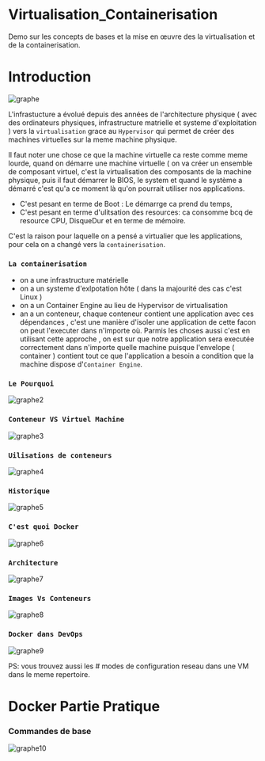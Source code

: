 # Virtualisation_Containerisation
Demo sur les concepts de bases et la mise en œuvre des la virtualisation et de la containerisation.


# Introduction
![graphe](cap1.PNG)

L'infrastucture a évolué depuis des années de l'architecture physique ( avec des ordinateurs physiques, infrastructure matrielle et systeme d'exploitation ) vers la ```virtualisation``` grace au ```Hypervisor``` qui permet de créer des machines virtuelles sur la meme machine physique.

Il faut noter une chose ce que la machine virtuelle ca reste comme meme lourde, quand on démarre une machine virtuelle ( on va créer un ensemble de composant virtuel, c'est la virtualisation des composants de la machine physique, puis il faut démarrer le BIOS, le system et quand le système a démarré c'est qu'a ce moment là qu'on pourrait utiliser nos applications.

* C'est pesant en terme de Boot : Le démarrge ca prend du temps, 
* C'est pesant en terme d'ulitsation des resources: ca consomme bcq de resource CPU, DisqueDur et en terme de mémoire.

C'est la raison pour laquelle on a pensé a virtualier que les applications, pour cela on a changé vers la ```containerisation```.
### ```La containerisation```
* on a une infrastructure matérielle
* on a un systeme d'exlpotation hôte ( dans la majourité des cas c'est Linux )
* on a un Container Engine au lieu de Hypervisor de virtualisation
* an a un conteneur, chaque conteneur contient une application avec ces dépendances , c'est une manière d'isoler une application de cette facon on peut l'executer dans n'importe où.
Parmis les choses aussi c'est en utilisant cette approche , on est sur que notre application sera executée correctement dans n'importe quelle machine puisque l'envelope ( container ) contient tout ce que l'application a besoin a condition que la machine dispose d'```Container Engine```.
### ```Le Pourquoi```
![graphe2](cap2.PNG)

### ```Conteneur VS Virtuel Machine```
![graphe3](cap3.PNG)

### ```Uilisations de conteneurs```
![graphe4](cap4.PNG)

### ```Historique```
![graphe5](cap5.PNG)

### ```C'est quoi Docker```
![graphe6](cap6.PNG)

### ```Architecture```
![graphe7](cap7.PNG)

### ```Images Vs Conteneurs```
![graphe8](cap8.PNG)

### ```Docker dans DevOps```
![graphe9](cap9.PNG)


PS: vous trouvez aussi les # modes de configuration reseau dans une VM dans le meme repertoire.

# Docker Partie Pratique
### Commandes de base
![graphe10](cmd1.PNG)

